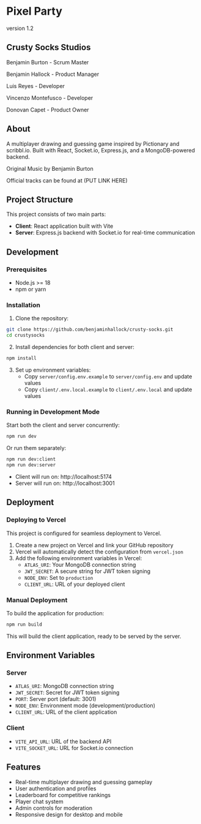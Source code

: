 # Pixel Party

version 1.2

## Crusty Socks Studios

Benjamin Burton - Scrum Master  

Benjamin Hallock - Product Manager  

Luis Reyes - Developer  

Vincenzo Montefusco - Developer  


Donovan Capet - Product Owner  


## About

A multiplayer drawing and guessing game inspired by Pictionary and scribbl.io. Built with React, Socket.io, Express.js, and a MongoDB-powered backend.  


Original Music by Benjamin Burton  

Official tracks can be found at (PUT LINK HERE)  



## Project Structure

This project consists of two main parts:

- **Client**: React application built with Vite
- **Server**: Express.js backend with Socket.io for real-time communication

## Development

### Prerequisites

- Node.js >= 18
- npm or yarn

### Installation

1. Clone the repository:
```bash
git clone https://github.com/benjaminhallock/crusty-socks.git
cd crustysocks
```

2. Install dependencies for both client and server:
```bash
npm install
```

3. Set up environment variables:
   - Copy `server/config.env.example` to `server/config.env` and update values
   - Copy `client/.env.local.example` to `client/.env.local` and update values

### Running in Development Mode

Start both the client and server concurrently:
```bash
npm run dev
```

Or run them separately:
```bash
npm run dev:client
npm run dev:server
```

- Client will run on: http://localhost:5174
- Server will run on: http://localhost:3001

## Deployment

### Deploying to Vercel

This project is configured for seamless deployment to Vercel.

1. Create a new project on Vercel and link your GitHub repository
2. Vercel will automatically detect the configuration from `vercel.json`
3. Add the following environment variables in Vercel:
   - `ATLAS_URI`: Your MongoDB connection string
   - `JWT_SECRET`: A secure string for JWT token signing
   - `NODE_ENV`: Set to `production`
   - `CLIENT_URL`: URL of your deployed client

### Manual Deployment

To build the application for production:

```bash
npm run build
```

This will build the client application, ready to be served by the server.

## Environment Variables

### Server

- `ATLAS_URI`: MongoDB connection string
- `JWT_SECRET`: Secret for JWT token signing
- `PORT`: Server port (default: 3001)
- `NODE_ENV`: Environment mode (development/production)
- `CLIENT_URL`: URL of the client application

### Client

- `VITE_API_URL`: URL of the backend API
- `VITE_SOCKET_URL`: URL for Socket.io connection

## Features

- Real-time multiplayer drawing and guessing gameplay
- User authentication and profiles
- Leaderboard for competitive rankings
- Player chat system
- Admin controls for moderation
- Responsive design for desktop and mobile
